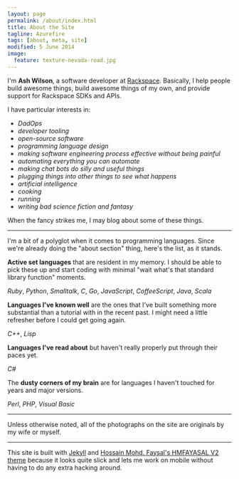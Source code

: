 ```yaml
---
layout: page
permalink: /about/index.html
title: About the Site
tagline: Azurefire
tags: [about, meta, site]
modified: 5 June 2014
image:
  feature: texture-nevada-road.jpg
---
```


I'm **Ash Wilson**, a software developer at [Rackspace](http://rackspace.com/). Basically, I help people build awesome things, build awesome things of my own, and provide support for Rackspace SDKs and APIs.

I have particular interests in:

 * *DadOps*
 * *developer tooling*
 * *open-source software*
 * *programming language design*
 * *making software engineering process effective without being painful*
 * *automating everything you can automate*
 * *making chat bots do silly and useful things*
 * *plugging things into other things to see what happens*
 * *artificial intelligence*
 * *cooking*
 * *running*
 * *writing bad science fiction and fantasy*

When the fancy strikes me, I may blog about some of these things.

---
I'm a bit of a polyglot when it comes to programming languages. Since we're already doing the "about section" thing, here's the list, as it stands.

**Active set languages** that are resident in my memory. I should be able to pick these up and start coding with minimal "wait what's that standard library function" moments.

*Ruby*, *Python*, *Smalltalk*, *C*, *Go*, *JavaScript*, *CoffeeScript*, *Java*, *Scala*

**Languages I've known well** are the ones that I've built something more substantial than a tutorial with in the recent past. I might need a little refresher before I could get going again.

*C++*, *Lisp*

**Languages I've read about** but haven't really properly put through their paces yet.

*C#*

The **dusty corners of my brain** are for languages I haven't touched for years and major versions.

*Perl*, *PHP*, *Visual Basic*

---
Unless otherwise noted, all of the photographs on the site are originals by my wife or myself.

---
This site is built with [Jekyll](https://jekyllrb.com/) and [Hossain Mohd. Faysal's HMFAYASAL V2 theme](http://jekyllthemes.org/themes/hmfaysal-v2-theme/) because it looks quite slick and lets me work on mobile without having to do any extra hacking around.
